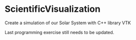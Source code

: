 # ScientificVisualization

Create a simulation of our Solar System with C++ library VTK

Last programming exercise still needs to be updated.
